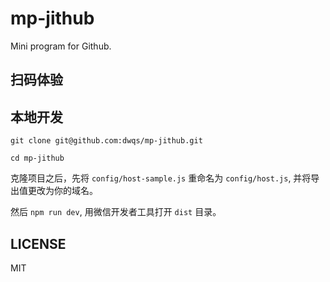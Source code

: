 # mp-jithub
Mini program for Github.

## 扫码体验

## 本地开发
```
git clone git@github.com:dwqs/mp-jithub.git

cd mp-jithub
```

克隆项目之后，先将 `config/host-sample.js` 重命名为 `config/host.js`, 并将导出值更改为你的域名。

然后 `npm run dev`, 用微信开发者工具打开 `dist` 目录。

## LICENSE
MIT